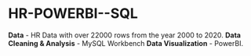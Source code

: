 # HR-POWERBI--SQL
**Data** - HR Data with over 22000 rows from the year 2000 to 2020. **Data Cleaning &amp; Analysis** - MySQL Workbench **Data Visualization** - PowerBI.
